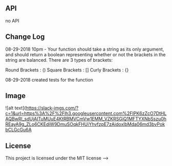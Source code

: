 ## API
no API

## Change Log


08-29-2018 10pm - Your function should take a string as its only argument, and should return a boolean representing whether or not the brackets in the string are balanced. There are 3 types of brackets:

Round Brackets : ()
Square Brackets : []
Curly Brackets : {}

08-29-2018 created tests for the function

## Image
![alt text](https://slack-imgs.com/?c=1&url=https%3A%2F%2Flh3.googleusercontent.com%2FIPK6zZcO7DtHLAQBwRl_sdUjAITuMUuE4KtRBMVCmVw1EMM_VZKRSGiQ1MFTYXNbSszu0hREayA9g_ZLo6CKEdiW9DmuSOqkFHUiYhvfzpE7zAidoxlbMda06md3bvPokbCLGcGu6A
## License
This project is licensed under the MIT license
-->